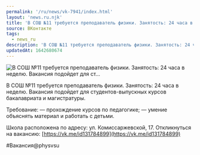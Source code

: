 ```yaml
---
permalink: '/ru/news/vk-7941/index.html'
layout: 'news.ru.njk'
title: 'В СОШ №11 требуется преподаватель физики. Занятость: 24 часа в неделю. Вакансия подойдет для ст…'
source: ВКонтакте
tags:
  - news_ru
description: 'В СОШ №11 требуется преподаватель физики. Занятость: 24 часа в неделю. Вакансия подойдет для ст…'
updatedAt: 1642680674
---
```

![В СОШ №11 требуется преподаватель физики. Занятость: 24 часа в неделю. Вакансия подойдет для ст…](https://sun9-41.userapi.com/sun9-48/impg/Pj1CxiSw43r02i1Ve9AQPnUustokPda8zhEE2g/Ogm9sf6HJm4.jpg?size=1280x747&quality=96&sign=2ca83009810e49a75b97803a8aecec59&c_uniq_tag=HcZJPyqDJEuH2KkWdkTmnA11mWwKhFy1rq5ibqiyM8g&type=album)

В СОШ №11 требуется преподаватель физики. Занятость: 24 часа в неделю. Вакансия подойдет для студентов-выпускных курсов бакалавриата и магистратуры.

Требование:
— прохождение курсов по педагогике;
— умение объяснять материал и работать с детьми.

Школа расположена по адресу: ул. Комиссаржевской, 17.
Откликнуться на вакансию: [https://vk.me/id131784899](https://vk.me/id131784899)

#Вакансия@physvsu
